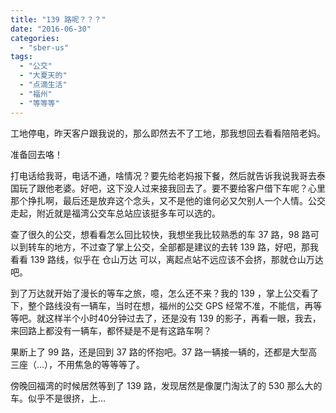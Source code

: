 ```yaml
---
title: "139 路呢？？？"
date: "2016-06-30"
categories: 
  - "sber-us"
tags: 
  - "公交"
  - "大夏天的"
  - "点滴生活"
  - "福州"
  - "等等等"
---
```


工地停电，昨天客户跟我说的，那么即然去不了工地，那我想回去看看陪陪老妈。

准备回去咯！

打电话给我哥，电话不通，啥情况？要先给老妈报下餐，然后就告诉我说我哥去泰国玩了跟他老婆。好吧，这下没人过来接我回去了。要不要给客户借下车呢？心里那个挣扎啊，最后还是放弃这个念头，又不是他的谁何必又欠别人一个人情。公交走起，附近就是福湾公交车总站应该挺多车可以选的。

查了很久的公交，想看看怎么回比较快，我想坐我比较熟悉的车 37 路，98 路可以到转车的地方，不过查了掌上公交，全部都是建议的去转 139 路，好吧，那我看看 139 路线，似乎在 仓山万达 可以，离起点站不远应该不会挤，那就仓山万达吧。

到了万达就开始了漫长的等车之旅，噫，怎么还不来？我的 139 ，掌上公交看了下，整个路线没有一辆车，当时在想，福州的公交 GPS 经常不准，不能信，再等等吧。就这样半个小时40分钟过去了，还是没有 139 的影子，再看一眼，我去，来回路上都没有一辆车，都怀疑是不是有这路车啊？

果断上了 99 路，还是回到 37 路的怀抱吧。37 路一辆接一辆的，还都是大型高三座（...），不用焦急的等等等了。

傍晚回福湾的时候居然等到了 139 路，发现居然是像厦门淘汰了的 530 那么大的车。似乎不是很挤，上...
